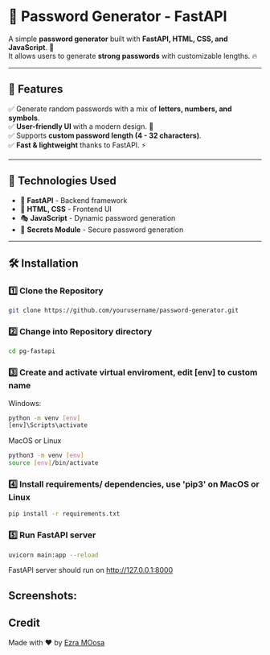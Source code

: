 # 🔐 Password Generator - FastAPI

A simple **password generator** built with **FastAPI, HTML, CSS, and JavaScript**. 🎯  
It allows users to generate **strong passwords** with customizable lengths. 🔥

---

## 🚀 Features
✅ Generate random passwords with a mix of **letters, numbers, and symbols**.  
✅ **User-friendly UI** with a modern design. 🎨  
✅ Supports **custom password length (4 - 32 characters)**.  
✅ **Fast & lightweight** thanks to FastAPI. ⚡  

---

## 📌 Technologies Used
- 🐍 **FastAPI** - Backend framework
- 🎨 **HTML, CSS** - Frontend UI
- 🎭 **JavaScript** - Dynamic password generation
- 🎲 **Secrets Module** - Secure password generation

---

## 🛠 Installation

### 1️⃣ Clone the Repository
  ```bash
  git clone https://github.com/yourusername/password-generator.git
  ```
### 2️⃣ Change into Repository directory
  ```bash
  cd pg-fastapi
  ```
### 3️⃣ Create and activate virtual enviroment, edit [env] to custom name
  Windows:
  ```bash
  python -m venv [env]
  [env]\Scripts\activate
  ```
  MacOS or Linux
  ```bash
  python3 -m venv [env]
  source [env]/bin/activate
  ```
### 4️⃣ Install requirements/ dependencies, use 'pip3' on MacOS or Linux
  ```bash
  pip install -r requirements.txt
  ```
### 5️⃣ Run FastAPI server
  ```bash
  uvicorn main:app --reload
  ```
  FastAPI server should run on http://127.0.0.1:8000

## Screenshots:

## Credit
Made with ❤️ by [Ezra MOosa](https://github.com)
    
